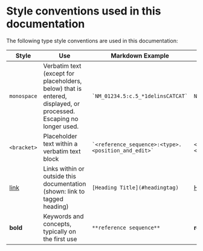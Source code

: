 # Style conventions used in this documentation

The following type style conventions are used in this documentation:

| Style          | Use                                             | Markdown Example         | Rendered Example    |
| -------------- | --------------                                  | ---------------------    | ------------------- |
| `monospace`    | Verbatim text (except for placeholders, below) that is entered, displayed, or processed. Escaping no longer used. | `` `NM_01234.5:c.5_*1delinsCATCAT` ``    | `NM_01234.5:c.5_*1delinsCATCAT` |
| `<bracket>`    | Placeholder text within a verbatim text block     | `` `<reference_sequence>:<type>.<position_and_edit>` ``          | `<reference_sequence>:<type>.<position_and_edit>` |
| [link]()       | Links within or outside this documentation (shown: link to tagged heading)      | `[Heading Title](#headingtag)`        | [Heading Title](#headingtag)     |
| **bold**       | Keywords and concepts, typically on the first use            | `**reference sequence**` | **reference sequence**  |

